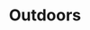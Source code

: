 ---
title: Outdoors 
image: "assets/img/portfolio/ggtc_5.jpg"

caption:
  title: 
  thumbnail: "assets/img/portfolio/ggtc_5.jpg"
---